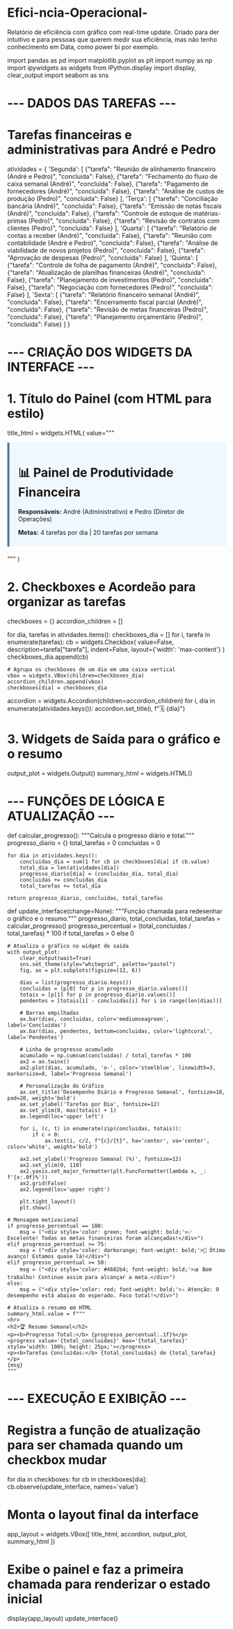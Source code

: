 # Efici-ncia-Operacional-
Relatório de eficiência com gráfico com real-time update. Criado para der intuitivo e para pessoas que querem medir sua eficiência, mas não tenho conhecimento em Data, como power bi por exemplo.

import pandas as pd
import matplotlib.pyplot as plt
import numpy as np
import ipywidgets as widgets
from IPython.display import display, clear_output
import seaborn as sns

# --- DADOS DAS TAREFAS ---
# Tarefas financeiras e administrativas para André e Pedro
atividades = {
    'Segunda': [
        {"tarefa": "Reunião de alinhamento financeiro (André e Pedro)", "concluida": False},
        {"tarefa": "Fechamento do fluxo de caixa semanal (André)", "concluida": False},
        {"tarefa": "Pagamento de fornecedores (André)", "concluida": False},
        {"tarefa": "Análise de custos de produção (Pedro)", "concluida": False}
    ],
    'Terça': [
        {"tarefa": "Conciliação bancária (André)", "concluida": False},
        {"tarefa": "Emissão de notas fiscais (André)", "concluida": False},
        {"tarefa": "Controle de estoque de matérias-primas (Pedro)", "concluida": False},
        {"tarefa": "Revisão de contratos com clientes (Pedro)", "concluida": False}
    ],
    'Quarta': [
        {"tarefa": "Relatório de contas a receber (André)", "concluida": False},
        {"tarefa": "Reunião com contabilidade (André e Pedro)", "concluida": False},
        {"tarefa": "Análise de viabilidade de novos projetos (Pedro)", "concluida": False},
        {"tarefa": "Aprovação de despesas (Pedro)", "concluida": False}
    ],
    'Quinta': [
        {"tarefa": "Controle de folha de pagamento (André)", "concluida": False},
        {"tarefa": "Atualização de planilhas financeiras (André)", "concluida": False},
        {"tarefa": "Planejamento de investimentos (Pedro)", "concluida": False},
        {"tarefa": "Negociação com fornecedores (Pedro)", "concluida": False}
    ],
    'Sexta': [
        {"tarefa": "Relatório financeiro semanal (André)", "concluida": False},
        {"tarefa": "Encerramento fiscal parcial (André)", "concluida": False},
        {"tarefa": "Revisão de metas financeiras (Pedro)", "concluida": False},
        {"tarefa": "Planejamento orçamentário (Pedro)", "concluida": False}
    ]
}

# --- CRIAÇÃO DOS WIDGETS DA INTERFACE ---

# 1. Título do Painel (com HTML para estilo)
title_html = widgets.HTML(
    value="""
    <style>
        .title-container {
            background-color: #f0f8ff;
            border-left: 5px solid #4682b4;
            padding: 10px 20px;
            margin-bottom: 20px;
        }
    </style>
    <div class="title-container">
        <h1>📊 Painel de Produtividade Financeira</h1>
        <p><b>Responsáveis:</b> André (Administrativo) e Pedro (Diretor de Operações)</p>
        <p><b>Metas:</b> 4 tarefas por dia | 20 tarefas por semana</p>
    </div>
    """
)

# 2. Checkboxes e Acordeão para organizar as tarefas
checkboxes = {}
accordion_children = []

for dia, tarefas in atividades.items():
    checkboxes_dia = []
    for i, tarefa in enumerate(tarefas):
        cb = widgets.Checkbox(
            value=False,
            description=tarefa["tarefa"],
            indent=False,
            layout={'width': 'max-content'}
        )
        checkboxes_dia.append(cb)
    
    # Agrupa os checkboxes de um dia em uma caixa vertical
    vbox = widgets.VBox(children=checkboxes_dia)
    accordion_children.append(vbox)
    checkboxes[dia] = checkboxes_dia

accordion = widgets.Accordion(children=accordion_children)
for i, dia in enumerate(atividades.keys()):
    accordion.set_title(i, f"🗓️ {dia}")

# 3. Widgets de Saída para o gráfico e o resumo
output_plot = widgets.Output()
summary_html = widgets.HTML()


# --- FUNÇÕES DE LÓGICA E ATUALIZAÇÃO ---

def calcular_progresso():
    """Calcula o progresso diário e total."""
    progresso_diario = {}
    total_tarefas = 0
    concluidas = 0
    
    for dia in atividades.keys():
        concluidas_dia = sum(1 for cb in checkboxes[dia] if cb.value)
        total_dia = len(atividades[dia])
        progresso_diario[dia] = (concluidas_dia, total_dia)
        concluidas += concluidas_dia
        total_tarefas += total_dia
    
    return progresso_diario, concluidas, total_tarefas

def update_interface(change=None):
    """Função chamada para redesenhar o gráfico e o resumo."""
    progresso_diario, total_concluidas, total_tarefas = calcular_progresso()
    progresso_percentual = (total_concluidas / total_tarefas) * 100 if total_tarefas > 0 else 0

    # Atualiza o gráfico no widget de saída
    with output_plot:
        clear_output(wait=True)
        sns.set_theme(style="whitegrid", palette="pastel")
        fig, ax = plt.subplots(figsize=(12, 6))
        
        dias = list(progresso_diario.keys())
        concluidas = [p[0] for p in progresso_diario.values()]
        totais = [p[1] for p in progresso_diario.values()]
        pendentes = [totais[i] - concluidas[i] for i in range(len(dias))]
        
        # Barras empilhadas
        ax.bar(dias, concluidas, color='mediumseagreen', label='Concluídas')
        ax.bar(dias, pendentes, bottom=concluidas, color='lightcoral', label='Pendentes')
        
        # Linha de progresso acumulado
        acumulado = np.cumsum(concluidas) / total_tarefas * 100
        ax2 = ax.twinx()
        ax2.plot(dias, acumulado, 'o-', color='steelblue', linewidth=3, markersize=8, label='Progresso Semanal')

        # Personalização do Gráfico
        ax.set_title('Desempenho Diário e Progresso Semanal', fontsize=18, pad=20, weight='bold')
        ax.set_ylabel('Tarefas por Dia', fontsize=12)
        ax.set_ylim(0, max(totais) + 1)
        ax.legend(loc='upper left')
        
        for i, (c, t) in enumerate(zip(concluidas, totais)):
            if c > 0:
                ax.text(i, c/2, f"{c}/{t}", ha='center', va='center', color='white', weight='bold')

        ax2.set_ylabel('Progresso Semanal (%)', fontsize=12)
        ax2.set_ylim(0, 110)
        ax2.yaxis.set_major_formatter(plt.FuncFormatter(lambda x, _: f'{x:.0f}%'))
        ax2.grid(False)
        ax2.legend(loc='upper right')
        
        plt.tight_layout()
        plt.show()

    # Mensagem motivacional
    if progresso_percentual == 100:
        msg = ("<div style='color: green; font-weight: bold;'>✅ Excelente! Todas as metas financeiras foram alcançadas!</div>")
    elif progresso_percentual >= 75:
        msg = ("<div style='color: darkorange; font-weight: bold;'>🚀 Ótimo avanço! Estamos quase lá!</div>")
    elif progresso_percentual >= 50:
        msg = ("<div style='color: #4682b4; font-weight: bold;'>📊 Bom trabalho! Continue assim para alcançar a meta.</div>")
    else:
        msg = ("<div style='color: red; font-weight: bold;'>⚠️ Atenção: O desempenho está abaixo do esperado. Foco total!</div>")

    # Atualiza o resumo em HTML
    summary_html.value = f"""
    <hr>
    <h2>🏆 Resumo Semanal</h2>
    <p><b>Progresso Total:</b> {progresso_percentual:.1f}%</p>
    <progress value='{total_concluidas}' max='{total_tarefas}' style='width: 100%; height: 25px;'></progress>
    <p><b>Tarefas Concluídas:</b> {total_concluidas} de {total_tarefas}</p>
    {msg}
    """

# --- EXECUÇÃO E EXIBIÇÃO ---

# Registra a função de atualização para ser chamada quando um checkbox mudar
for dia in checkboxes:
    for cb in checkboxes[dia]:
        cb.observe(update_interface, names='value')

# Monta o layout final da interface
app_layout = widgets.VBox([
    title_html,
    accordion,
    output_plot,
    summary_html
])

# Exibe o painel e faz a primeira chamada para renderizar o estado inicial
display(app_layout)
update_interface()
